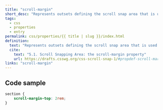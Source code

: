 ```yaml
---
title: "scroll-margin"
short_desc: "Represents outsets defining the scroll snap area that is used for snapping this box to the snapport."
tags:
  - css
  - properties
  - entry
permalink: css/properties/{{ title | slug }}/index.html
definition:
  text: "Represents outsets defining the scroll snap area that is used for snapping this box to the snapport."
  cite:
    text: "5.1. Scroll Snapping Area: the scroll-margin property"
    url: https://drafts.csswg.org/css-scroll-snap-1/#propdef-scroll-margin
links: "scroll-margin"
---
```


<h2 class="h3"><span>Code sample</span></h2>

```css
section {
	scroll-margin-top: 2rem;
}
```

